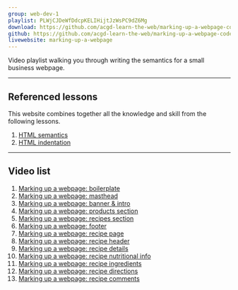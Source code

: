 ```yaml
---
group: web-dev-1
playlist: PLWjCJDeWfDdcpKELIHijtJzWsPC9dZ6Mg
download: https://github.com/acgd-learn-the-web/marking-up-a-webpage-code/archive/master.zip
github: https://github.com/acgd-learn-the-web/marking-up-a-webpage-code
livewebsite: marking-up-a-webpage
---
```


Video playlist walking you through writing the semantics for a small business webpage.

---

## Referenced lessons

This website combines together all the knowledge and skill from the following lessons.

1. [HTML semantics](/topics/html-semantics/)
2. [HTML indentation](/topics/html-indentation/)

---

## Video list

1. [Marking up a webpage: boilerplate](https://www.youtube.com/watch?v=Vq9wKIXM1XA&index=1&list=PLWjCJDeWfDdcpKELIHijtJzWsPC9dZ6Mg)
2. [Marking up a webpage: masthead](https://www.youtube.com/watch?v=3BYItKc0D-w&index=2&list=PLWjCJDeWfDdcpKELIHijtJzWsPC9dZ6Mg)
3. [Marking up a webpage: banner & intro](https://www.youtube.com/watch?v=-DZVJKtGLJM&index=3&list=PLWjCJDeWfDdcpKELIHijtJzWsPC9dZ6Mg)
4. [Marking up a webpage: products section](https://www.youtube.com/watch?v=v_JvNdxTkn8&index=4&list=PLWjCJDeWfDdcpKELIHijtJzWsPC9dZ6Mg)
5. [Marking up a webpage: recipes section](https://www.youtube.com/watch?v=hGpJMN2OuS0&list=PLWjCJDeWfDdcpKELIHijtJzWsPC9dZ6Mg&index=5)
6. [Marking up a webpage: footer](https://www.youtube.com/watch?v=Ih9Ln5WFMC4&list=PLWjCJDeWfDdcpKELIHijtJzWsPC9dZ6Mg&index=6)
7. [Marking up a webpage: recipe page](https://www.youtube.com/watch?v=9iEWS3k3w_I&index=7&list=PLWjCJDeWfDdcpKELIHijtJzWsPC9dZ6Mg)
8. [Marking up a webpage: recipe header](https://www.youtube.com/watch?v=JIAAySpQmkM&index=8&list=PLWjCJDeWfDdcpKELIHijtJzWsPC9dZ6Mg)
9. [Marking up a webpage: recipe details](https://www.youtube.com/watch?v=Z39q-cd7qmw&index=9&list=PLWjCJDeWfDdcpKELIHijtJzWsPC9dZ6Mg)
10. [Marking up a webpage: recipe nutritional info](https://www.youtube.com/watch?v=67Cr5elLKZw&list=PLWjCJDeWfDdcpKELIHijtJzWsPC9dZ6Mg&index=10)
11. [Marking up a webpage: recipe ingredients](https://www.youtube.com/watch?v=wTC5U_Spi0g&index=11&list=PLWjCJDeWfDdcpKELIHijtJzWsPC9dZ6Mg)
12. [Marking up a webpage: recipe directions](https://www.youtube.com/watch?v=wD2anJGqSIk&index=12&list=PLWjCJDeWfDdcpKELIHijtJzWsPC9dZ6Mg)
13. [Marking up a webpage: recipe comments](https://www.youtube.com/watch?v=7ydWw6xsOCI&index=13&list=PLWjCJDeWfDdcpKELIHijtJzWsPC9dZ6Mg)

